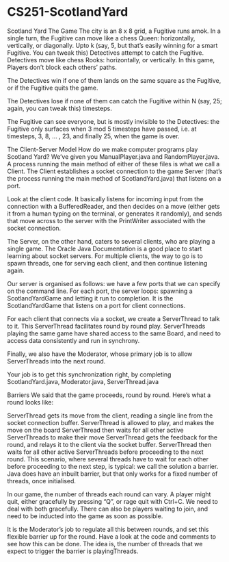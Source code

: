 # CS251-ScotlandYard
Scotland Yard
The Game
The city is an 8 x 8 grid, a Fugitive runs amok. In a single turn, the Fugitive can move like a chess Queen: horizontally, vertically, or diagonally. Upto k (say, 5, but that’s easily winning for a smart Fugitive. You can tweak this) Detectives attempt to catch the Fugitive. Detectives move like chess Rooks: horizontally, or vertically. In this game, Players don’t block each others’ paths.

The Detectives win if one of them lands on the same square as the Fugitive, or if the Fugitive quits the game.

The Detectives lose if none of them can catch the Fugitive within N (say, 25; again, you can tweak this) timesteps.

The Fugitive can see everyone, but is mostly invisible to the Detectives: the Fugitive only surfaces when 3 mod 5 timesteps have passed, i.e. at timesteps, 3, 8, … , 23, and finally 25, when the game is over.

The Client-Server Model
How do we make computer programs play Scotland Yard? We’ve given you ManualPlayer.java and RandomPlayer.java. A process running the main method of either of these files is what we call a Client. The Client establishes a socket connection to the game Server (that’s the process running the main method of ScotlandYard.java) that listens on a port.

Look at the client code. It basically listens for incoming input from the connection with a BufferedReader, and then decides on a move (either gets it from a human typing on the terminal, or generates it randomly), and sends that move across to the server with the PrintWriter associated with the socket connection.

The Server, on the other hand, caters to several clients, who are playing a single game. The Oracle Java Documentation is a good place to start learning about socket servers. For multiple clients, the way to go is to spawn threads, one for serving each client, and then continue listening again.

Our server is organised as follows: we have a few ports that we can specify on the command line. For each port, the server loops: spawning a ScotlandYardGame and letting it run to completion. It is the ScotlandYardGame that listens on a port for client connections.

For each client that connects via a socket, we create a ServerThread to talk to it. This ServerThread facilitates round by round play. ServerThreads playing the same game have shared access to the same Board, and need to access data consistently and run in synchrony.

Finally, we also have the Moderator, whose primary job is to allow ServerThreads into the next round.

Your job is to get this synchronization right, by completing ScotlandYard.java, Moderator.java, ServerThread.java

Barriers
We said that the game proceeds, round by round. Here’s what a round looks like:

ServerThread gets its move from the client, reading a single line from the socket connection buffer.
ServerThread is allowed to play, and makes the move on the board
ServerThread then waits for all other active ServerThreads to make their move
ServerThread gets the feedback for the round, and relays it to the client via the socket buffer.
ServerThread then waits for all other active ServerThreads before proceeding to the next round.
This scenario, where several threads have to wait for each other before proceeding to the next step, is typical: we call the solution a barrier. Java does have an inbuilt barrier, but that only works for a fixed number of threads, once initialised.

In our game, the number of threads each round can vary. A player might quit, either gracefully by pressing “Q”, or rage quit with Ctrl+C. We need to deal with both gracefully. There can also be players waiting to join, and need to be inducted into the game as soon as possible.

It is the Moderator’s job to regulate all this between rounds, and set this flexible barrier up for the round. Have a look at the code and comments to see how this can be done. The idea is, the number of threads that we expect to trigger the barrier is playingThreads.
